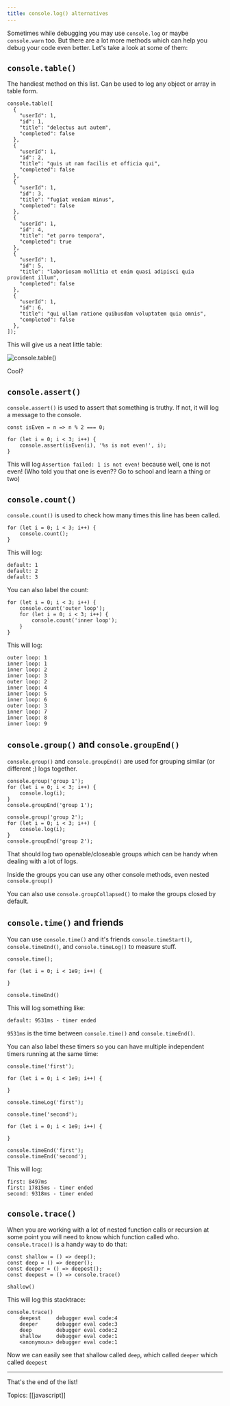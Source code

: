 ```yaml
---
title: console.log() alternatives
---
```


Sometimes while debugging you may use `console.log` or maybe `console.warn` too. But there are a lot more methods which can help you debug your code even better. Let's take a look at some of them:

## `console.table()`

The handiest method on this list. Can be used to log any object or array in table form.

```
console.table([
  {
    "userId": 1,
    "id": 1,
    "title": "delectus aut autem",
    "completed": false
  },
  {
    "userId": 1,
    "id": 2,
    "title": "quis ut nam facilis et officia qui",
    "completed": false
  },
  {
    "userId": 1,
    "id": 3,
    "title": "fugiat veniam minus",
    "completed": false
  },
  {
    "userId": 1,
    "id": 4,
    "title": "et porro tempora",
    "completed": true
  },
  {
    "userId": 1,
    "id": 5,
    "title": "laboriosam mollitia et enim quasi adipisci quia provident illum",
    "completed": false
  },
  {
    "userId": 1,
    "id": 6,
    "title": "qui ullam ratione quibusdam voluptatem quia omnis",
    "completed": false
  },
]);
```

This will give us a neat little table:

![console.table()](https://cdn.hashnode.com/res/hashnode/image/upload/v1635608677908/KwgQ9EgZH.png?auto=compress,format&format=webp)

Cool?

## `console.assert()`

`console.assert()` is used to assert that something is truthy. If not, it will log a message to the console.

```
const isEven = n => n % 2 === 0;

for (let i = 0; i < 3; i++) {
    console.assert(isEven(i), '%s is not even!', i);
}
```

This will log `Assertion failed: 1 is not even!` because well, one is not even! (Who told you that one is even?? Go to school and learn a thing or two)

## `console.count()`

`console.count()` is used to check how many times this line has been called.

```
for (let i = 0; i < 3; i++) {
    console.count();
}
```

This will log:

```
default: 1
default: 2
default: 3
```

You can also label the count:

```
for (let i = 0; i < 3; i++) {
    console.count('outer loop');
    for (let i = 0; i < 3; i++) {
        console.count('inner loop');
    }
}
```

This will log:

```
outer loop: 1
inner loop: 1
inner loop: 2
inner loop: 3
outer loop: 2
inner loop: 4
inner loop: 5
inner loop: 6
outer loop: 3
inner loop: 7
inner loop: 8
inner loop: 9
```

## `console.group()` and `console.groupEnd()`

`console.group()` and `console.groupEnd()` are used for grouping similar (or different ;) logs together.

```
console.group('group 1');
for (let i = 0; i < 3; i++) {
    console.log(i);
}
console.groupEnd('group 1');

console.group('group 2');
for (let i = 0; i < 3; i++) {
    console.log(i);
}
console.groupEnd('group 2');
```

That should log two openable/closeable groups which can be handy when dealing with a lot of logs.

Inside the groups you can use any other console methods, even nested `console.group()`

You can also use `console.groupCollapsed()` to make the groups closed by default.

## `console.time()` and friends

You can use `console.time()` and it's friends `console.timeStart()`, `console.timeEnd()`, and `console.timeLog()` to measure stuff.

```
console.time();

for (let i = 0; i < 1e9; i++) {
  
}

console.timeEnd()
```

This will log something like:

```
default: 9531ms - timer ended
```

`9531ms` is the time between `console.time()` and `console.timeEnd()`.

You can also label these timers so you can have multiple independent timers running at the same time:

```
console.time('first');

for (let i = 0; i < 1e9; i++) {
  
}

console.timeLog('first'); 

console.time('second');

for (let i = 0; i < 1e9; i++) {
  
}

console.timeEnd('first');
console.timeEnd('second');
```

This will log:

```
first: 8497ms
first: 17815ms - timer ended
second: 9318ms - timer ended
```

## `console.trace()`

When you are working with a lot of nested function calls or recursion at some point you will need to know which function called who. `console.trace()` is a handy way to do that:

```
const shallow = () => deep();
const deep = () => deeper();
const deeper = () => deepest();
const deepest = () => console.trace()

shallow()
```

This will log this stacktrace:

```
console.trace()
    deepest     debugger eval code:4
    deeper      debugger eval code:3
    deep        debugger eval code:2
    shallow     debugger eval code:1
    <anonymous> debugger eval code:1
```

Now we can easily see that shallow called `deep`, which called `deeper` which called `deepest`

___

That's the end of the list!

Topics: [[javascript]]